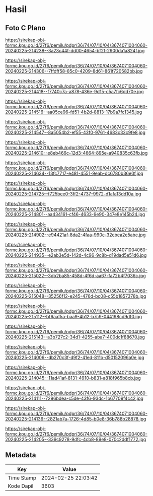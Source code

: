 # Hasil

## Foto C Plano

https://sirekap-obj-formc.kpu.go.id/27f6/pemilu/pdpr/36/74/07/10/04/3674071004060-20240225-214238--3a23c44f-dd00-4654-bf2f-2900da1a824f.jpg

https://sirekap-obj-formc.kpu.go.id/27f6/pemilu/pdpr/36/74/07/10/04/3674071004060-20240225-214306--7ffdff58-85c0-4209-8d61-861f720582bb.jpg

https://sirekap-obj-formc.kpu.go.id/27f6/pemilu/pdpr/36/74/07/10/04/3674071004060-20240225-214418--f7740c7a-a878-436e-9d15-c5a7fc6dd70e.jpg

https://sirekap-obj-formc.kpu.go.id/27f6/pemilu/pdpr/36/74/07/10/04/3674071004060-20240225-214516--aa05ce96-fd51-4b2d-8813-17b9a7fc1345.jpg

https://sirekap-obj-formc.kpu.go.id/27f6/pemilu/pdpr/36/74/07/10/04/3674071004060-20240225-214547--8a5054b2-ef55-43f0-9761-4683c33c9fe8.jpg

https://sirekap-obj-formc.kpu.go.id/27f6/pemilu/pdpr/36/74/07/10/04/3674071004060-20240225-214610--e8eb466c-12d3-4664-895e-a940835c63fb.jpg

https://sirekap-obj-formc.kpu.go.id/27f6/pemilu/pdpr/36/74/07/10/04/3674071004060-20240225-214634--13fc7717-e481-4551-9eab-dc6780b36e0f.jpg

https://sirekap-obj-formc.kpu.go.id/27f6/pemilu/pdpr/36/74/07/10/04/3674071004060-20240225-214725--f725bee0-3ff2-4737-9972-d1afa13dd10a.jpg

https://sirekap-obj-formc.kpu.go.id/27f6/pemilu/pdpr/36/74/07/10/04/3674071004060-20240225-214801--aa434161-cf46-4633-9e90-347e8e145b24.jpg

https://sirekap-obj-formc.kpu.go.id/27f6/pemilu/pdpr/36/74/07/10/04/3674071004060-20240225-214902--e94421af-8da2-4faa-990c-32cbea2e5abc.jpg

https://sirekap-obj-formc.kpu.go.id/27f6/pemilu/pdpr/36/74/07/10/04/3674071004060-20240225-214935--e2ab3e5d-142d-4c96-9c8b-d19dad5e51d6.jpg

https://sirekap-obj-formc.kpu.go.id/27f6/pemilu/pdpr/36/74/07/10/04/3674071004060-20240225-215022--3db2ba85-458d-4f6d-aa67-fa72b4f7036c.jpg

https://sirekap-obj-formc.kpu.go.id/27f6/pemilu/pdpr/36/74/07/10/04/3674071004060-20240225-215048--35256f12-e245-476d-bc08-c55b1857378b.jpg

https://sirekap-obj-formc.kpu.go.id/27f6/pemilu/pdpr/36/74/07/10/04/3674071004060-20240225-215112--bf6aaf5a-baa9-4b12-b7c9-044198cd9df0.jpg

https://sirekap-obj-formc.kpu.go.id/27f6/pemilu/pdpr/36/74/07/10/04/3674071004060-20240225-215143--a3b727c2-34d1-4255-aba7-400dc1f88670.jpg

https://sirekap-obj-formc.kpu.go.id/27f6/pemilu/pdpr/36/74/07/10/04/3674071004060-20240225-214006--db270c3f-d9f2-41ed-811b-d50152096a0e.jpg

https://sirekap-obj-formc.kpu.go.id/27f6/pemilu/pdpr/36/74/07/10/04/3674071004060-20240225-214045--11ad41af-8131-4910-b831-a818f965b8cb.jpg

https://sirekap-obj-formc.kpu.go.id/27f6/pemilu/pdpr/36/74/07/10/04/3674071004060-20240225-214111--7296bdea-c5de-43f6-93dc-1b67709f4c42.jpg

https://sirekap-obj-formc.kpu.go.id/27f6/pemilu/pdpr/36/74/07/10/04/3674071004060-20240225-214136--2821ab7a-1726-4d85-b0e8-36b788b28878.jpg

https://sirekap-obj-formc.kpu.go.id/27f6/pemilu/pdpr/36/74/07/10/04/3674071004060-20240225-214205--339c9278-9dfc-4cb8-89e8-070c2ddf1772.jpg


## Metadata

| Key        | Value               |
| ---------- | ------------------- |
| Time Stamp | 2024-02-25 22:03:42 |
| Kode Dapil | 3603                |




